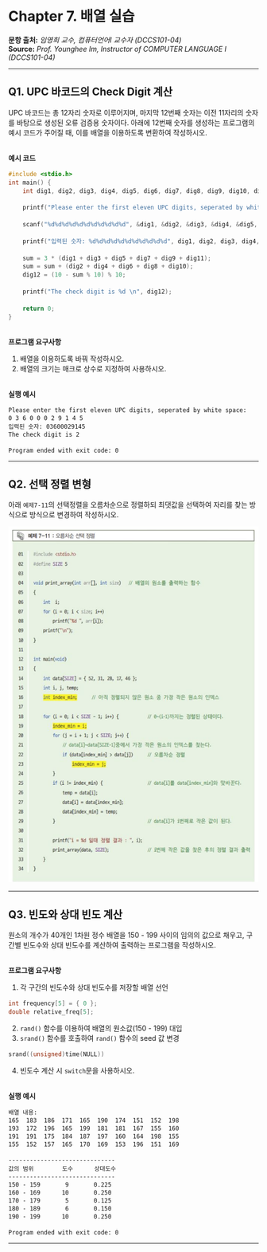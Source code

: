# Chapter 7. 배열 실습

**문항 출처:** *임영희 교수, 컴퓨터언어Ⅰ 교수자 (DCCS101-04)* <br>
**Source:** *Prof. Younghee&nbsp;Im, Instructor of COMPUTER LANGUAGE Ⅰ (DCCS101-04)*

---

## Q1. UPC 바코드의 Check Digit 계산

UPC 바코드는 총 12자리 숫자로 이루어지며, 마지막 12번째 숫자는 이전 11자리의 숫자를 바탕으로 생성된 오류 검증용 숫자이다. 아래에 12번째 숫자를 생성하는 프로그램의 예시 코드가 주어질 때, 이를 배열을 이용하도록 변환하여 작성하시오.

<br>**예시 코드**

```c
#include <stdio.h>
int main() {
    int dig1, dig2, dig3, dig4, dig5, dig6, dig7, dig8, dig9, dig10, dig11, dig12, sum;

    printf("Please enter the first eleven UPC digits, seperated by white space: \n");

    scanf("%d%d%d%d%d%d%d%d%d%d%d", &dig1, &dig2, &dig3, &dig4, &dig5, &dig6, &dig7, &dig8, &dig9, &dig10, &dig11);

    printf("입력된 숫자: %d%d%d%d%d%d%d%d%d%d%d", dig1, dig2, dig3, dig4, dig5, dig6, dig7, dig8, dig9, dig10, dig11);

    sum = 3 * (dig1 + dig3 + dig5 + dig7 + dig9 + dig11);
    sum = sum + (dig2 + dig4 + dig6 + dig8 + dig10);
    dig12 = (10 - sum % 10) % 10;

    printf("The check digit is %d \n", dig12);

    return 0;
}
```


<br>**프로그램 요구사항**

1. 배열을 이용하도록 바꿔 작성하시오.
2. 배열의 크기는 매크로 상수로 지정하여 사용하시오.


<br>**실행 예시**

```text
Please enter the first eleven UPC digits, seperated by white space:
0 3 6 0 0 0 2 9 1 4 5
입력된 숫자: 03600029145
The check digit is 2

Program ended with exit code: 0
```


---

## Q2. 선택 정렬 변형

아래 `예제7-11`의 선택정렬을 오름차순으로 정렬하되 최댓값을 선택하여 자리를 찾는 방식으로 방식으로 변경하여 작성하시오.

![선택정렬 코드: 교재 262p. 예제7-11](/src/images/C7_A10104-1_1.png)



---

## Q3. 빈도와 상대 빈도 계산

원소의 개수가 40개인 1차원 정수 배열을 150 - 199 사이의 임의의 값으로 채우고, 구간별 빈도수와 상대 빈도수를 계산하여 출력하는 프로그램을 작성하시오.

<br>**프로그램 요구사항**

1. 각 구간의 빈도수와 상대 빈도수를 저장할 배열 선언
```c
int frequency[5] = { 0 };
double relative_freq[5];
```
2. `rand()` 함수를 이용하여 배열의 원소값(150 - 199) 대입
3. `srand()` 함수를 호출하여 `rand()` 함수의 seed 값 변경
```c
srand((unsigned)time(NULL))
```
4. 빈도수 계산 시 `switch`문을 사용하시오.


<br>**실행 예시**

```text
배열 내용:
165  183  186  171  165  190  174  151  152  198
193  172  196  165  199  181  181  167  155  160
191  191  175  184  187  197  160  164  198  155
155  152  157  165  170  169  153  196  151  169

------------------------------
값의 범위        도수      상대도수
------------------------------
150 - 159       9       0.225
160 - 169      10       0.250
170 - 179       5       0.125
180 - 189       6       0.150
190 - 199      10       0.250

Program ended with exit code: 0
```


---